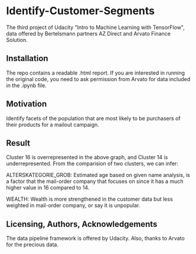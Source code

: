 # Identify-Customer-Segments
The third project of Udacity "Intro to Machine Learning with TensorFlow", data offered by Bertelsmann partners AZ Direct and Arvato Finance Solution.

## Installation

The repo contains a readable .html report. If you are interested in running the original code, you need to ask permission from Arvato for data included in the .ipynb file.

## Motivation

Identify facets of the population that are most likely to be purchasers of their products for a mailout campaign. 

## Result

Cluster 16 is overrepresented in the above graph, and Cluster 14 is underrepresented. From the comparision of two clusters, we can infer:

ALTERSKATEGORIE_GROB: Estimated age based on given name analysis, is a factor that the mail-order company that focuses on since it has a much higher value in 16 compared to 14.

WEALTH: Wealth is more strengthened in the customer data but less weighted in mail-order company, or say it is unpopular.

## Licensing, Authors, Acknowledgements

The data pipeline framework is offered by Udacity. Also, thanks to Arvato for the precious data.
